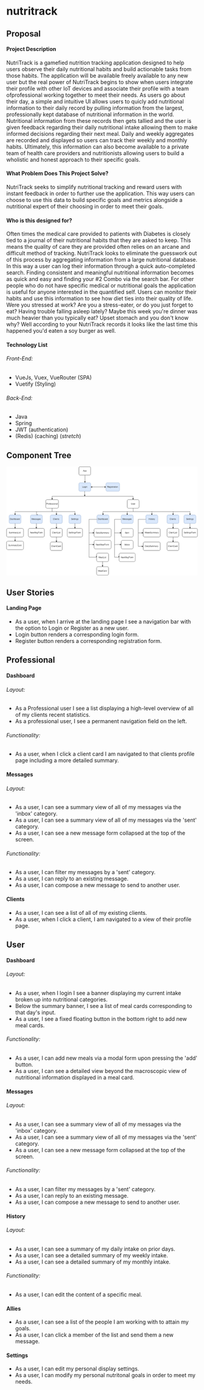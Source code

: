 # nutritrack

## Proposal

#### Project Description

NutriTrack is a gamefied nutrition tracking application designed to help users observe their daily nutritional habits and build actionable tasks from those habits. The application will be available freely available to any new user but the real power of NutriTrack begins to show when users integrate their profile with other IoT devices and associate their profile with a team ofprofessional working together to meet their needs. As users go about their day, a simple and intuitive UI allows users to quicly add nutritional information to their daily record by pulling information from the largest, professionally kept database of nutritional information in the world. Nutritional information from these records then gets tallied and the user is given feedback regarding their daily nutritional intake allowing them to make informed decisions regarding their next meal. Daily and weekly aggregates are recorded and displayed so users can track their weekly and monthly habits. Ultimately, this information can also become available to a private team of health care providers and nutritionists allowing users to build a wholistic and honest approach to their specific goals.

#### What Problem Does This Project Solve?

NutriTrack seeks to simplify nutritional tracking and reward users with instant feedback in order to further use the application. This way users can choose to use this data to build specific goals and metrics alongside a nutritional expert of their choosing in order to meet their goals.

#### Who is this designed for?

Often times the medical care provided to patients with Diabetes is closely tied to a journal of their nutritional habits that they are asked to keep. This means the quality of care they are provided often relies on an arcane and difficult method of tracking. NutriTrack looks to eliminate the guesswork out of this process by aggregating information from a large nutritional database. In this way a user can log their information through a quick auto-completed search. Finding consistent and meaningful nutritional information becomes as quick and easy and finding your #2 Combo via the search bar. For other people who do not have specific medical or nutritional goals the application is useful for anyone interested in the quantified self. Users can monitor their habits and use this information to see how diet ties into their quality of life. Were you stressed at work? Are you a stress-eater, or do you just forget to eat? Having trouble falling asleep lately? Maybe this week you're dinner was much heavier than you typically eat? Upset stomach and you don't know why? Well according to your NutriTrack records it looks like the last time this happened you'd eaten a soy burger as well.

#### Technology List

###### Front-End:
- VueJs, Vuex, VueRouter (SPA)
- Vuetify (Styling)

###### Back-End:
- Java
- Spring
- JWT (authentication)
- (Redis) (caching) (*stretch*)

## Component Tree

![component tree](./images/component-tree.png)

## User Stories

#### Landing Page
- As a user, when I arrive at the landing page I see a navigation bar with the option to Login or Register as a new user.
- Login button renders a corresponding login form.
- Register button renders a corresponding registration form.

## Professional

#### Dashboard
###### Layout:
- As a Professional user I see a list displaying a high-level overview of all of my clients recent statistics.
- As a professional user, I see a permanent navigation field on the left.
###### Functionality:
- As a user, when I click a client card I am navigated to that clients profile page including a more detailed summary.

#### Messages
###### Layout:
- As a user, I can see a summary view of all of my messages via the 'inbox' category.
- As a user, I can see a summary view of all of my messages via the 'sent' category.
- As a user, I can see a new message form collapsed at the top of the screen.
###### Functionality:
- As a user, I can filter my messages by a 'sent' category.
- As a user, I can reply to an existing message.
- As a user, I can compose a new message to send to another user.

#### Clients
- As a user, I can see a list of all of my existing clients.
- As a user, when I click a client, I am navigated to a view of their profile page.

## User

#### Dashboard
###### Layout:
- As a user, when I login I see a banner displaying my current intake broken up into nutritional categories.
- Below the summary banner, I see a list of meal cards corresponding to that day's input.
- As a user, I see a fixed floating button in the bottom right to add new meal cards.
###### Functionality:
- As a user, I can add new meals via a modal form upon pressing the 'add' button.
- As a user, I can see a detailed view beyond the macroscopic view of nutritional information displayed in a meal card.

#### Messages
###### Layout:
- As a user, I can see a summary view of all of my messages via the 'inbox' category.
- As a user, I can see a summary view of all of my messages via the 'sent' category.
- As a user, I can see a new message form collapsed at the top of the screen.
###### Functionality:
- As a user, I can filter my messages by a 'sent' category.
- As a user, I can reply to an existing message.
- As a user, I can compose a new message to send to another user.

#### History
###### Layout:
- As a user, I can see a summary of my daily intake on prior days.
- As a user, I can see a detailed summary of my weekly intake.
- As a user, I can see a detailed summary of my monthly intake.
###### Functionality:
- As a user, I can edit the content of a specific meal.

#### Allies
- As a user, I can see a list of the people I am working with to attain my goals.
- As a user, I can click a member of the list and send them a new message.

#### Settings
- As a user, I can edit my personal display settings.
- As a user, I can modify my personal nutritonal goals in order to meet my needs.